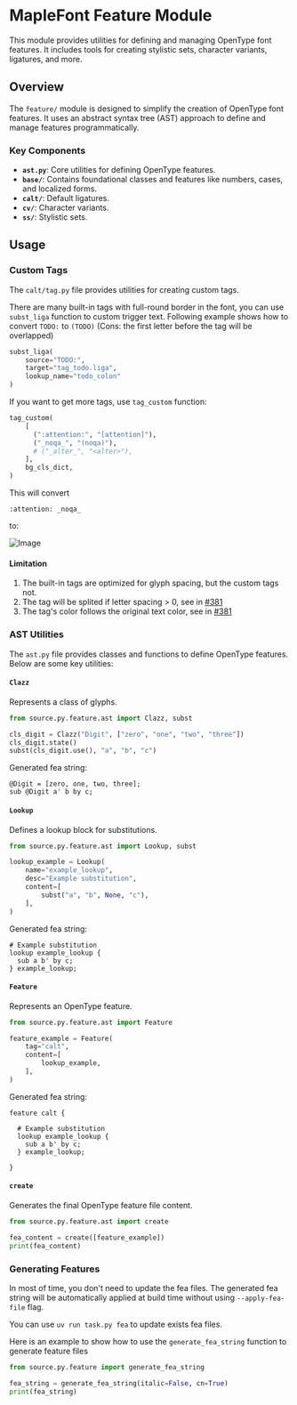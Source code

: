 # MapleFont Feature Module

This module provides utilities for defining and managing OpenType font features. It includes tools for creating stylistic sets, character variants, ligatures, and more.

## Overview

The `feature/` module is designed to simplify the creation of OpenType font features. It uses an abstract syntax tree (AST) approach to define and manage features programmatically.

### Key Components

- **`ast.py`**: Core utilities for defining OpenType features.
- **`base/`**: Contains foundational classes and features like numbers, cases, and localized forms.
- **`calt/`**: Default ligatures.
- **`cv/`**: Character variants.
- **`ss/`**: Stylistic sets.

## Usage

### Custom Tags

The `calt/tag.py` file provides utilities for creating custom tags.

There are many built-in tags with full-round border in the font, you can use `subst_liga` function to custom trigger text. Following example shows how to convert `TODO:` to `(TODO)` (Cons: the first letter before the tag will be overlapped)

```py
subst_liga(
    source="TODO:",
    target="tag_todo.liga",
    lookup_name="todo_colon"
)
```

If you want to get more tags, use `tag_custom` function:

```py
tag_custom(
    [
      (":attention:", "[attention]"),
      ("_noqa_", "(noqa)"),
      # ("_alter_", "<alter>"),
    ],
    bg_cls_dict,
)
```

This will convert

```
:attention: _noqa_
```

to:

![Image](https://github.com/user-attachments/assets/e67f282c-e961-4e55-9169-2f20d7ccfbc6)

#### Limitation

1. The built-in tags are optimized for glyph spacing, but the custom tags not.
2. The tag will be splited if letter spacing > 0, see in [#381](https://github.com/subframe7536/maple-font/issues/381#issuecomment-2808022878)
3. The tag's color follows the original text color, see in [#381](https://github.com/subframe7536/maple-font/issues/381#issuecomment-2809622541)

### AST Utilities

The `ast.py` file provides classes and functions to define OpenType features. Below are some key utilities:

#### `Clazz`

Represents a class of glyphs.

```py
from source.py.feature.ast import Clazz, subst

cls_digit = Clazz("Digit", ["zero", "one", "two", "three"])
cls_digit.state()
subst(cls_digit.use(), "a", "b", "c")
```

Generated fea string:

```fea
@Digit = [zero, one, two, three];
sub @Digit a' b by c;
```

#### `Lookup`

Defines a lookup block for substitutions.

```py
from source.py.feature.ast import Lookup, subst

lookup_example = Lookup(
    name="example_lookup",
    desc="Example substitution",
    content=[
        subst("a", "b", None, "c"),
    ],
)
```

Generated fea string:

```fea
# Example substitution
lookup example_lookup {
  sub a b' by c;
} example_lookup;
```

#### `Feature`

Represents an OpenType feature.

```py
from source.py.feature.ast import Feature

feature_example = Feature(
    tag="calt",
    content=[
        lookup_example,
    ],
)
```

Generated fea string:

```fea
feature calt {

  # Example substitution
  lookup example_lookup {
    sub a b' by c;
  } example_lookup;

}
```

#### `create`

Generates the final OpenType feature file content.

```py
from source.py.feature.ast import create

fea_content = create([feature_example])
print(fea_content)
```

### Generating Features

In most of time, you don't need to update the fea files. The generated fea string will be automatically applied at build time without using `--apply-fea-file` flag.

You can use `uv run task.py fea` to update exists fea files.

Here is an example to show how to use the `generate_fea_string` function to generate feature files

```py
from source.py.feature import generate_fea_string

fea_string = generate_fea_string(italic=False, cn=True)
print(fea_string)
```
